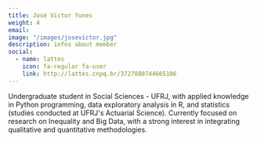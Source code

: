 ```yaml
---
title: José Victor Yunes
weight: 4
email:
image: "/images/josevictor.jpg"
description: infos about member
social:
  - name: lattes
    icon: fa-regular fa-user
    link: http://lattes.cnpq.br/3727880744665106
---
```


Undergraduate student in Social Sciences - UFRJ, with applied knowledge in Python programming, data exploratory analysis in R, and statistics (studies conducted at UFRJ's Actuarial Science). Currently focused on research on Inequality and Big Data, with a strong interest in integrating qualitative and quantitative methodologies.

